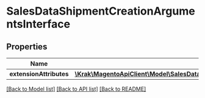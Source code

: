 # SalesDataShipmentCreationArgumentsInterface

## Properties
Name | Type | Description | Notes
------------ | ------------- | ------------- | -------------
**extensionAttributes** | [**\Krak\MagentoApiClient\Model\SalesDataShipmentCreationArgumentsExtensionInterface**](SalesDataShipmentCreationArgumentsExtensionInterface.md) |  | [optional] 

[[Back to Model list]](../README.md#documentation-for-models) [[Back to API list]](../README.md#documentation-for-api-endpoints) [[Back to README]](../README.md)


